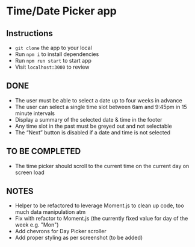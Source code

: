# Time/Date Picker app

## Instructions

- `git clone` the app to your local
- Run `npm i` to install dependencies
- Run `npm run start` to start app
- Visit `localhost:3000` to review

## DONE

- The user must be able to select a date up to four weeks in advance
- The user can select a single time slot between 6am and 9:45pm in 15 minute intervals
- Display a summary of the selected date & time in the footer
- Any time slot in the past must be greyed out and not selectable
- The “Next” button is disabled if a date and time is not selected

## TO BE COMPLETED

- The time picker should scroll to the current time on the current day on screen load

## NOTES

- Helper to be refactored to leverage Moment.js to clean up code, too much data manipulation atm
- Fix with refactor to Moment.js (the currently fixed value for day of the week e.g. "Mon")
- Add chevrons for Day Picker scroller
- Add proper styling as per screenshot (to be added)

